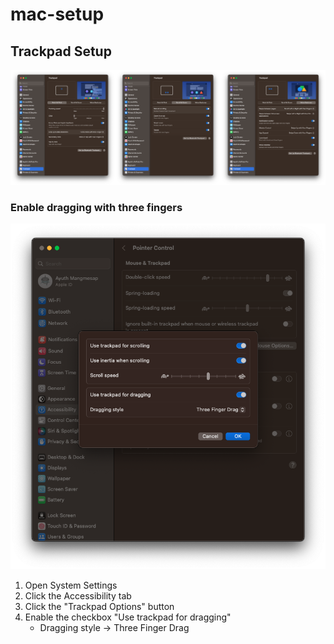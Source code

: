 # mac-setup

## Trackpad Setup

![all trackpad setting](./docs/trackpad-setting-all.png)

### Enable dragging with three fingers

![enable three finger drag in system settings](./docs/trackpad-setting-enable-three-finger-drag.png)

1. Open System Settings
2. Click the Accessibility tab
3. Click the "Trackpad Options" button
4. Enable the checkbox "Use trackpad for dragging"
   - Dragging style -> Three Finger Drag
